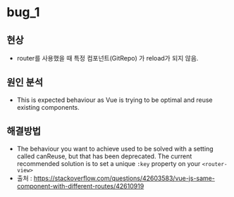 # bug_1
## 현상
* router를 사용했을 때 특정 컴포넌트(GitRepo) 가 reload가 되지 않음.
## 원인 분석
* This is expected behaviour as Vue is trying to be optimal and reuse existing components. 
## 해결방법
* The behaviour you want to achieve used to be solved with a setting called canReuse, but that has been deprecated. The current recommended solution is to set a unique `:key` property on your `<router-view>`
* 출처 : https://stackoverflow.com/questions/42603583/vue-js-same-component-with-different-routes/42610919